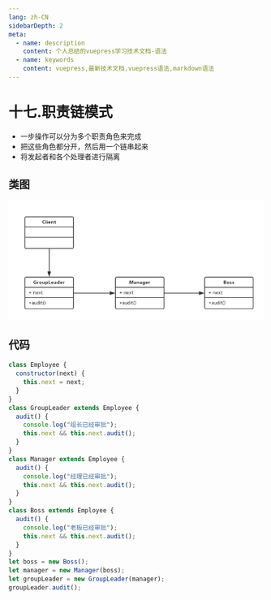 ```yaml
---
lang: zh-CN
sidebarDepth: 2
meta:
  - name: description
    content: 个人总结的vuepress学习技术文档-语法
  - name: keywords
    content: vuepress,最新技术文档,vuepress语法,markdown语法
---
```


# 十七.职责链模式

- 一步操作可以分为多个职责角色来完成
- 把这些角色都分开，然后用一个链串起来
- 将发起者和各个处理者进行隔离

## 类图

![](./17.png)

## 代码

```js
class Employee {
  constructor(next) {
    this.next = next;
  }
}
class GroupLeader extends Employee {
  audit() {
    console.log("组长已经审批");
    this.next && this.next.audit();
  }
}
class Manager extends Employee {
  audit() {
    console.log("经理已经审批");
    this.next && this.next.audit();
  }
}
class Boss extends Employee {
  audit() {
    console.log("老板已经审批");
    this.next && this.next.audit();
  }
}
let boss = new Boss();
let manager = new Manager(boss);
let groupLeader = new GroupLeader(manager);
groupLeader.audit();
```
